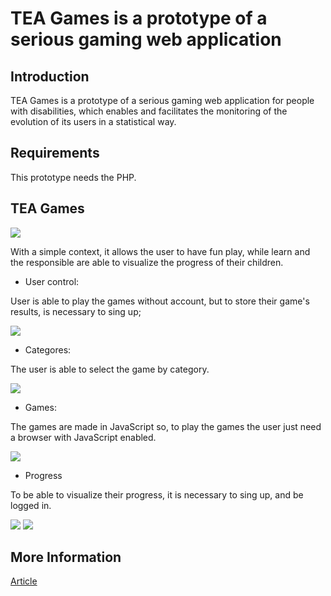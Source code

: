 # TEA Games is a prototype of a serious gaming web application

## Introduction 

TEA Games is a prototype of a serious gaming web application for people with disabilities, which enables and facilitates the monitoring of the evolution of its users in a statistical way.

## Requirements

This prototype needs the PHP.

## TEA Games

<img src="Figures/I1.png"/>

With a simple context, it allows the user to have fun play, while learn and the responsible are able to visualize the progress of their children.

* User control:

User is able to play the games without account, but to store their game's results, is necessary to sing up;

<img src="Figures/I2.png"/>

* Categores:

The user is able to select the game by category.

<img src="Figures/I4.png"/>

* Games:

The games are made in JavaScript so, to play the games the user just need a browser with JavaScript enabled.

<img src="Figures/I5.png"/>

* Progress

To be able to visualize their progress, it is necessary to sing up, and be logged in.

<img src="Figures/I3.png"/>

<img src="Figures/I6.png"/>

## More Information 

[Article](https://drive.google.com/open?id=1mKdOmJuwqN9KnbLYEgsT0nqmB4z8NSWb)

